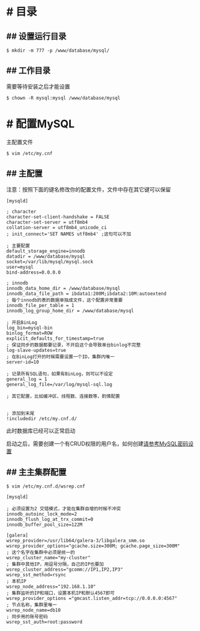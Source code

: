 # # 目录

## ## 设置运行目录
```
$ mkdir -m 777 -p /www/database/mysql/
```

## ## 工作目录

需要等待安装之后才能设置
```
$ chown -R mysql:mysql /www/database/mysql
```

# # 配置MySQL

主配置文件

```
$ vim /etc/my.cnf
```

## ## 主配置

注意：按照下面的键名修改你的配置文件，文件中存在其它键可以保留

```
[mysqld]

; character
character-set-client-handshake = FALSE
character-set-server = utf8mb4
collation-server = utf8mb4_unicode_ci
; init_connect='SET NAMES utf8mb4' ;这句可以不加

; 主要配置
default_storage_engine=innodb
datadir = /www/database/mysql
socket=/var/lib/mysql/mysql.sock
user=mysql
bind-address=0.0.0.0

; innodb
innodb_data_home_dir = /www/database/mysql
innodb_data_file_path = ibdata1:200M;ibdata2:10M:autoextend
; 每个innodb的表的数据单独成文件，这个配置非常重要
innodb_file_per_table = 1
innodb_log_group_home_dir = /www/database/mysql

; 开启BinLog
log_bin=mysql-bin
binlog_format=ROW
explicit_defaults_for_timestamp=true
; 保证同步的数据都要记录，不开启这个会导致单台binlog不完整
log-slave-updates=true
; 在BinLog打开的时候需要设置一个ID，集群内唯一
server-id=10

; 记录所有SQL语句，如果有BinLog，则可以不设定
general_log = 1
general_log_file=/var/log/mysql-sql.log

; 其它配置，比如缓冲区、线程数、连接数等，酌情配置


; 添加到末尾
!includedir /etc/my.cnf.d/
```


此时数据库已经可以正常启动

启动之后，需要创建一个有CRUD权限的用户名，如何创建[请参考MySQL密码设置](/chapter-setup/chapter-mysql/yong-hu-he-mi-ma.md)


## ## 主主集群配置

```
$ vim /etc/my.cnf.d/wsrep.cnf
```

```
[mysqld]

; 必须设置为2 交错模式，才能在集群自增的时候不冲突
innodb_autoinc_lock_mode=2
innodb_flush_log_at_trx_commit=0
innodb_buffer_pool_size=122M

[galera]
wsrep_provider=/usr/lib64/galera-3/libgalera_smm.so
wsrep_provider_options="gcache.size=300M; gcache.page_size=300M"
; 这个名字在集群中必须是统一的
wsrep_cluster_name="my-cluster"
; 集群中其他IP，用逗号分隔，自己的IP也要加
wsrep_cluster_address="gcomm://IP1,IP2,IP3"
wsrep_sst_method=rsync
; 本机IP
wsrep_node_address="192.168.1.10"
; 集群监听的IP和端口，设置本机IP和默认4567即可
wsrep_provider_options ="gmcast.listen_addr=tcp://0.0.0.0:4567"
; 节点名称，集群里唯一
wsrep_node_name=db10
; 同步用的账号密码
wsrep_sst_auth=root:password
```



